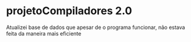 # projetoCompiladores 2.0
 Atualizei base de dados que apesar de o programa funcionar, não estava feita da maneira mais eficiente
